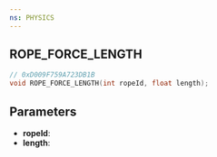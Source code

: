 ```yaml
---
ns: PHYSICS
---
```

## ROPE_FORCE_LENGTH

```c
// 0xD009F759A723DB1B
void ROPE_FORCE_LENGTH(int ropeId, float length);
```

## Parameters
* **ropeId**:
* **length**:
